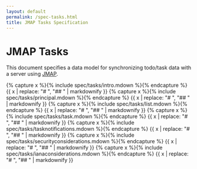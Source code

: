 ```yaml
---
layout: default
permalink: /spec-tasks.html
title: JMAP Tasks Specification
---
```


# JMAP Tasks

This document specifies a data model for synchronizing todo/task data with a server using [JMAP](spec-core.html).

{% capture x %}{% include spec/tasks/intro.mdown %}{% endcapture %}
{{ x | replace: "# ", "## " | markdownify }}
{% capture x %}{% include spec/tasks/principal.mdown %}{% endcapture %}
{{ x | replace: "# ", "## " | markdownify }}
{% capture x %}{% include spec/tasks/list.mdown %}{% endcapture %}
{{ x | replace: "# ", "## " | markdownify }}
{% capture x %}{% include spec/tasks/task.mdown %}{% endcapture %}
{{ x | replace: "# ", "## " | markdownify }}
{% capture x %}{% include spec/tasks/tasknotifications.mdown %}{% endcapture %}
{{ x | replace: "# ", "## " | markdownify }}
{% capture x %}{% include spec/tasks/securityconsiderations.mdown %}{% endcapture %}
{{ x | replace: "# ", "## " | markdownify }}
{% capture x %}{% include spec/tasks/ianaconsiderations.mdown %}{% endcapture %}
{{ x | replace: "# ", "## " | markdownify }}

